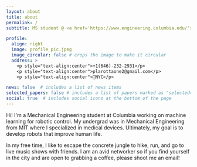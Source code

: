 ```yaml
---
layout: about
title: about
permalink: /
subtitle: MS student @ <a href='https://www.engineering.columbia.edu/'>Columbia Engineering</a>. Formerly @ <a href='https://www.mit.edu/'>MIT</a> & <a href='https://www.octant.bio/'>Octant Bio</a>.     

profile:
  align: right
  image: profile_pic.jpeg
  image_circular: false # crops the image to make it circular
  address: >
    <p style="text-align:center">+1(646)-232-2931</p>
    <p style="text-align:center">plarottaone2@gmail.com</p>
    <p style="text-align:center">📍NYC</p>

news: false  # includes a list of news items
selected_papers: false # includes a list of papers marked as "selected={true}"
social: true  # includes social icons at the bottom of the page
---
```


Hi! I'm a Mechanical Engineering student at Columbia working on machine learning for robotic control. My undergrad was in Mechanical Engineering from MIT where I specialized in medical devices. Ultimately, my goal is to develop robots that improve human life.

In my free time, I like to escape the concrete jungle to hike, run, and go to live music shows with friends. I am an avid networker so if you find yourself in the city and are open to grabbing a coffee, please shoot me an email! 
